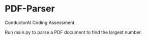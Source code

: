 # PDF-Parser
ConductorAI Coding Assessment

Run main.py to parse a PDF document to find the largest number. 
